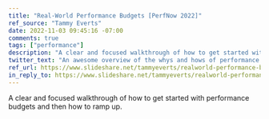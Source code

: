 ```yaml
---
title: "Real-World Performance Budgets [PerfNow 2022]"
ref_source: "Tammy Everts"
date: 2022-11-03 09:45:16 -07:00
comments: true
tags: ["performance"]
description: "A clear and focused walkthrough of how to get started with performance budgets and then how to ramp up."
twitter_text: "An awesome overview of the whys and hows of performance budgets, from @tameverts"
ref_url: https://www.slideshare.net/tammyeverts/realworld-performance-budgets-perfnow-2022
in_reply_to: https://www.slideshare.net/tammyeverts/realworld-performance-budgets-perfnow-2022
---
```


A clear and focused walkthrough of how to get started with performance budgets and then how to ramp up.

